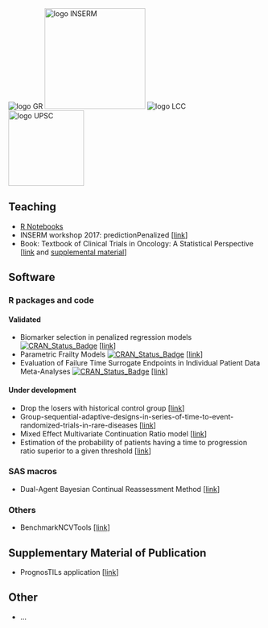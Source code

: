
<img src="https://www.gustaveroussy.fr/sites/all/themes/gustave_roussy/logo.png" alt="logo GR">
<img src="https://www.inserm.fr/themes/inserm/logo.png" alt="logo INSERM" width="200px">
<img src="https://www.ligue-cancer.net/sites/all/themes/ligue/logo.png" alt="logo LCC">
<img src="https://hal.archives-ouvertes.fr/UNIV-PARIS-SACLAY/public/logo_UP_saclay_final.png" alt="logo UPSC" width="150px">

## Teaching

 + [R Notebooks](https://github.com/Oncostat/R_notebooks)
 + INSERM workshop 2017: predictionPenalized [[link](https://github.com/Oncostat/predictionPenalized)]
 + Book: Textbook of Clinical Trials in Oncology: A Statistical Perspective [[link]( https://www.routledge.com/Textbook-of-Clinical-Trials-in-Oncology-A-Statistical-Perspective/Halabi-Michiels/p/book/9781138083776) and [supplemental material](https://www.routledge.com/downloads/K34556/stat%20code%20book%20halabi%20michiels.zip)]


## Software

### R packages and code

#### Validated

 + Biomarker selection in penalized regression models [![CRAN_Status_Badge](https://www.r-pkg.org/badges/version/biospear)](https://cran.r-project.org/package=biospear) [[link](https://github.com/Oncostat/biospear)]
 + Parametric Frailty Models [![CRAN_Status_Badge](https://www.r-pkg.org/badges/version/parfm)](https://cran.r-project.org/package=parfm) [[link](https://github.com/Oncostat/parfm)]
 + Evaluation of Failure Time Surrogate Endpoints in Individual Patient Data Meta-Analyses [![CRAN_Status_Badge](https://www.r-pkg.org/badges/version/surrosurv)](https://cran.r-project.org/package=surrosurv) [[link](https://github.com/Oncostat/surrosurv)]
 
#### Under development 

 + Drop the losers with historical control group [[link](https://github.com/Oncostat/DTLHC)]
 + Group-sequential-adaptive-designs-in-series-of-time-to-event-randomized-trials-in-rare-diseases [[link](https://github.com/Oncostat/Group-sequential-adaptive-designs-in-series-of-time-to-event-randomized-trials-in-rare-diseases)]
 + Mixed Effect Multivariate Continuation Ratio model [[link](https://github.com/Oncostat/POP1)]
 + Estimation of the probability of patients having a time to progression ratio superior to a given threshold [[link](https://github.com/Oncostat/TTPratio)]

 
### SAS macros
 + Dual-Agent Bayesian Continual Reassessment Method [[link](https://github.com/Oncostat/CRM2dim)]

### Others
 + BenchmarkNCVTools [[link](https://github.com/Oncostat/BenchmarkNCVTools)]

## Supplementary Material of Publication

 + PrognosTILs application [[link](https://github.com/Oncostat/PrognosTILs)]
 
## Other

 + ...
